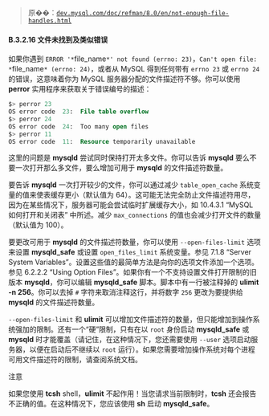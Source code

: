 > 原��：[`dev.mysql.com/doc/refman/8.0/en/not-enough-file-handles.html`](https://dev.mysql.com/doc/refman/8.0/en/not-enough-file-handles.html)

#### B.3.2.16 文件未找到及类似错误

如果你遇到 `ERROR '*`file_name`*' not found (errno: 23)`，`Can't open file: *`file_name`* (errno: 24)`，或者从 MySQL 得到任何带有 `errno 23` 或 `errno 24` 的错误，这意味着你为 MySQL 服务器分配的文件描述符不够。你可以使用 **perror** 实用程序来获取关于错误编号的描述：

```sql
$> perror 23
OS error code  23:  File table overflow
$> perror 24
OS error code  24:  Too many open files
$> perror 11
OS error code  11:  Resource temporarily unavailable
```

这里的问题是 **mysqld** 尝试同时保持打开太多文件。你可以告诉 **mysqld** 要么不要一次打开那么多文件，要么增加可用于 **mysqld** 的文件描述符数量。

要告诉 **mysqld** 一次打开较少的文件，你可以通过减少 `table_open_cache` 系统变量的值来使表缓存更小（默认值为 64）。这可能无法完全防止文件描述符用尽，因为在某些情况下，服务器可能会尝试临时扩展缓存大小，如 10.4.3.1 “MySQL 如何打开和关闭表” 中所述。减少 `max_connections` 的值也会减少打开文件的数量（默认值为 100）。

要更改可用于 **mysqld** 的文件描述符数量，你可以使用 `--open-files-limit` 选项来设置 **mysqld_safe** 或设置 `open_files_limit` 系统变量。参见 7.1.8 “Server System Variables”。设置这些值的最简单方法是向你的选项文件添加一个选项。参见 6.2.2.2 “Using Option Files”。如果你有一个不支持设置文件打开限制的旧版本 **mysqld**，你可以编辑 **mysqld_safe** 脚本。脚本中有一行被注释掉的 **ulimit -n 256**。你可以去掉 `#` 字符来取消注释这行，并将数字 `256` 更改为要提供给 **mysqld** 的文件描述符数量。

`--open-files-limit` 和 **ulimit** 可以增加文件描述符的数量，但只能增加到操作系统强加的限制。还有一个“硬”限制，只有在以 `root` 身份启动 **mysqld_safe** 或 **mysqld** 时才能覆盖（请记住，在这种情况下，您还需要使用 `--user` 选项启动服务器，以便在启动后不继续以 `root` 运行）。如果您需要增加操作系统对每个进程可用文件描述符的限制，请查阅系统文档。

注意

如果您使用 **tcsh** shell，**ulimit** 不起作用！当您请求当前限制时，**tcsh** 还会报告不正确的值。在这种情况下，您应该使用 **sh** 启动 **mysqld_safe**。

